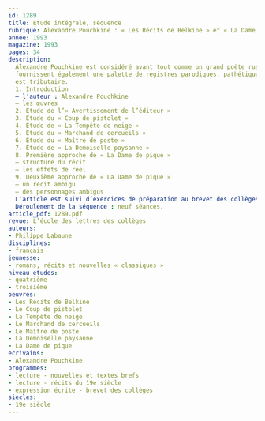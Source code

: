 ```yaml
---
id: 1289
title: Étude intégrale, séquence 
rubrique: Alexandre Pouchkine : « Les Récits de Belkine » et « La Dame de pique »
annee: 1993
magazine: 1993
pages: 34
description: 
  Alexandre Pouchkine est considéré avant tout comme un grand poète russe. Mais il est aussi un remarquable prosateur. L’art du récit qu’il manifeste dans « Les Récits de Belkine » et dans « La Dame de pique » invite à une étude approfondie des techniques de la narration. La diversité des tons et l’ironie de l’auteur
  fournissent également une palette de registres parodiques, pathétiques, fantastiques, propre à éveiller l’intérêt des élèves de quatrième ou de troisième. La peinture du peuple russe, de sa vie quotidienne et de ses traditions est enfin une occasion d’ouverture à une littérature étrangère nourrie de la nôtre et dont la nôtre
  est tributaire.
  1. Introduction
  – l’auteur : Alexandre Pouchkine
  – les œuvres
  2. Étude de l’« Avertissement de l’éditeur »
  3. Étude du « Coup de pistolet »
  4. Étude de « La Tempête de neige »
  5. Étude du « Marchand de cercueils »
  6. Étude du « Maître de poste »
  7. Étude de « La Demoiselle paysanne »
  8. Première approche de « La Dame de pique »
  – structure du récit 
  – les effets de réel 
  9. Deuxième approche de « La Dame de pique »
  – un récit ambigu 
  – des personnages ambigus 
  L’article est suivi d’exercices de préparation au brevet des collèges portant sur un extrait de « La Dame de pique » : vocabulaire, compréhension, grammaire, rédaction, suivie des corrigés…
  Déroulement de la séquence : neuf séances.
article_pdf: 1289.pdf
revue: L’école des lettres des collèges
auteurs:
- Philippe Labaune
disciplines:
- français
jeunesse:
- romans, récits et nouvelles « classiques »
niveau_etudes:
- quatrième
- troisième
oeuvres:
- Les Récits de Belkine
- Le Coup de pistolet
- La Tempête de neige
- Le Marchand de cercueils
- Le Maître de poste
- La Demoiselle paysanne
- La Dame de pique
ecrivains:
- Alexandre Pouchkine
programmes:
- lecture - nouvelles et textes brefs
- lecture - récits du 19e siècle
- expression écrite - brevet des collèges
siecles:
- 19e siècle
---
```

